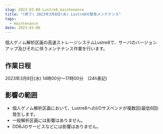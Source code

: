 ```yaml
---
slug: 2023-03-08-Lustre8_maintenance
title: "(終了) 2023年3月8日(水) Lustre8の緊急メンテナンス"
tags:
  - maintenance
date: 2023-03-08
---
```



個人ゲノム解析区画の高速ストレージシステムLustre8で、サーバのバージョンアップ及びそれに伴うメンテナンス作業を行います。

<!-- truncate -->

## 作業日程

2023年3月8日(水) 14時00分～17時00分　(24h表記)


## 影響の範囲

- 個人ゲノム解析区画において、Lustre8へのI/Oサスペンドが複数回(最低6回)発生します。
- 一般解析区画には影響はありません。
- DDBJのサービスなどには影響はありません。
